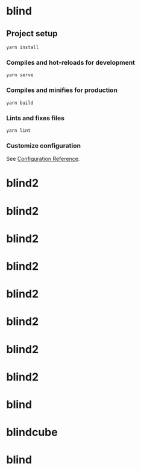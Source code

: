 # blind

## Project setup
```
yarn install
```

### Compiles and hot-reloads for development
```
yarn serve
```

### Compiles and minifies for production
```
yarn build
```

### Lints and fixes files
```
yarn lint
```

### Customize configuration
See [Configuration Reference](https://cli.vuejs.org/config/).
# blind2
# blind2
# blind2
# blind2
# blind2
# blind2
# blind2
# blind2
# blind
# blindcube
# blind
